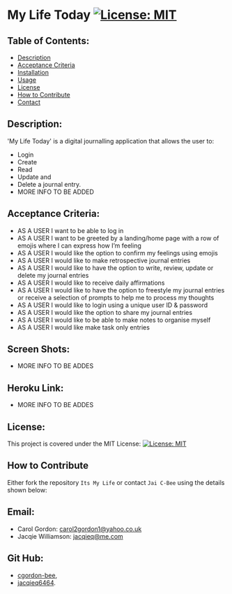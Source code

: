 # My Life Today [![License: MIT](https://img.shields.io/badge/License-MIT-yellow.svg)](https://opensource.org/licenses/MIT)

## Table of Contents:

- [Description](#description)
- [Acceptance Criteria](#acceptance-criteria)
- [Installation](#installation)
- [Usage](#usage)
- [License](#license)
- [How to Contribute](#how-to-contribute)
- [Contact](#contact)

## Description:

'My Life Today' is a digital journalling application that allows the user to:

- Login
- Create
- Read
- Update and
- Delete a journal entry.
- MORE INFO TO BE ADDED

## Acceptance Criteria:

- AS A USER I want to be able to log in
- AS A USER I want to be greeted by a landing/home page with a row of emojis where I can express how I’m feeling
- AS A USER I would like the option to confirm my feelings using emojis
- AS A USER I would like to make retrospective journal entries
- AS A USER I would like to have the option to write, review, update or delete my journal entries
- AS A USER I would like to receive daily affirmations
- AS A USER I would like to have the option to freestyle my journal entries or receive a selection of prompts to help me to process my thoughts
- AS A USER I would like to login using a unique user ID & password
- AS A USER I would like the option to share my journal entries
- AS A USER I would like to be able to make notes to organise myself
- AS A USER I would like make task only entries

## Screen Shots:

- MORE INFO TO BE ADDES

## Heroku Link:

- MORE INFO TO BE ADDES

## License:

This project is covered under the MIT License: [![License: MIT](https://img.shields.io/badge/License-MIT-yellow.svg)](https://opensource.org/licenses/MIT)

## How to Contribute

Either fork the repository `Its My Life` or contact `Jai C-Bee` using the details shown below:

## Email:

<!-- - Aisha Yasin: -->

- Carol Gordon: carol2gordon1@yahoo.co.uk
- Jacqie Williamson: jacqieq@me.com
<!-- - Nouha Rakeeb: nouha_rakeeb@hotmail.co.uk -->

## Git Hub:

<!-- - [aisha-ysn](https://github.com/aisha-ysn), -->

- [cgordon-bee](https://github.com/cgordon-bee),
- [jacqieq6464](https://github.com/jacqieq6464).
<!-- - [nrakeeb](https://github.com/nrakeeb). -->

<!-- # Getting Started with Create React App

This project was bootstrapped with [Create React App](https://github.com/facebook/create-react-app).

## Available Scripts

In the project directory, you can run:

### `npm start`

Runs the app in the development mode.\
Open [http://localhost:3000](http://localhost:3000) to view it in the browser.

The page will reload if you make edits.\
You will also see any lint errors in the console.

### `npm test`

Launches the test runner in the interactive watch mode.\
See the section about [running tests](https://facebook.github.io/create-react-app/docs/running-tests) for more information.

### `npm run build`

Builds the app for production to the `build` folder.\
It correctly bundles React in production mode and optimizes the build for the best performance.

The build is minified and the filenames include the hashes.\
Your app is ready to be deployed!

See the section about [deployment](https://facebook.github.io/create-react-app/docs/deployment) for more information.

### `npm run eject`

**Note: this is a one-way operation. Once you `eject`, you can’t go back!**

If you aren’t satisfied with the build tool and configuration choices, you can `eject` at any time. This command will remove the single build dependency from your project.

Instead, it will copy all the configuration files and the transitive dependencies (webpack, Babel, ESLint, etc) right into your project so you have full control over them. All of the commands except `eject` will still work, but they will point to the copied scripts so you can tweak them. At this point you’re on your own.

You don’t have to ever use `eject`. The curated feature set is suitable for small and middle deployments, and you shouldn’t feel obligated to use this feature. However we understand that this tool wouldn’t be useful if you couldn’t customize it when you are ready for it.

## Learn More

You can learn more in the [Create React App documentation](https://facebook.github.io/create-react-app/docs/getting-started).

To learn React, check out the [React documentation](https://reactjs.org/).

### Code Splitting

This section has moved here: [https://facebook.github.io/create-react-app/docs/code-splitting](https://facebook.github.io/create-react-app/docs/code-splitting)

### Analyzing the Bundle Size

This section has moved here: [https://facebook.github.io/create-react-app/docs/analyzing-the-bundle-size](https://facebook.github.io/create-react-app/docs/analyzing-the-bundle-size)

### Making a Progressive Web App

This section has moved here: [https://facebook.github.io/create-react-app/docs/making-a-progressive-web-app](https://facebook.github.io/create-react-app/docs/making-a-progressive-web-app)

### Advanced Configuration

This section has moved here: [https://facebook.github.io/create-react-app/docs/advanced-configuration](https://facebook.github.io/create-react-app/docs/advanced-configuration)

### Deployment

This section has moved here: [https://facebook.github.io/create-react-app/docs/deployment](https://facebook.github.io/create-react-app/docs/deployment)

### `npm run build` fails to minify

This section has moved here: [https://facebook.github.io/create-react-app/docs/troubleshooting#npm-run-build-fails-to-minify](https://facebook.github.io/create-react-app/docs/troubleshooting#npm-run-build-fails-to-minify) -->
